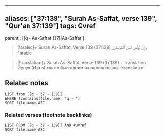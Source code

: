 
---
aliases: ["37:139", "Surah As-Saffat, verse 139", "Qur'an 37:139"]
tags: Qvref
---

parent:: [[q - As-Saffat (37)|As-Saffat]]

> [!arabic]+ Surah As-Saffat, Verse 139 (37:139)
> <span class="quran-arabic">وَإِنَّ يُونُسَ لَمِنَ ٱلْمُرْسَلِينَ</span>
^arabic

> [!translation]+ Surah As-Saffat, Verse 139 (37:139) - Translation
> Йунус (Иона) также был одним из посланников.
^translation



## Related notes
```dataview
LIST from [[q - 37 - 139]]
WHERE !contains(file.name, "q - ")
SORT file.name ASC
```

### Related verses (footnote backlinks)
```dataview
LIST FROM [[q - 37 - 139]] AND #Qvref
SORT file.name ASC
```


